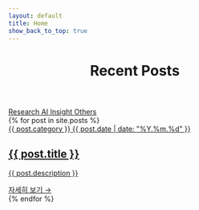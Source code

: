 ```yaml
---
layout: default
title: Home
show_back_to_top: true
---
```


<!-- Page Header -->
<header class="page-header" id="page-header">
    <h1 class="page-title">Recent Posts</h1>
</header>

<!-- Category Tabs -->
<div class="category-tabs" id="category-tabs">
    <a href="#research" class="category-tab active" data-category="research">
        <span>Research</span>
    </a>
    <a href="#ai" class="category-tab" data-category="ai">
        <span>AI</span>
    </a>
    <a href="#insight" class="category-tab" data-category="insight">
        <span>Insight</span>
    </a>
    <a href="#others" class="category-tab" data-category="others">
        <span>Others</span>
    </a>
</div>

<!-- Posts Section -->
<section id="posts" class="posts-section">
    <div class="posts-list">
        {% for post in site.posts %}
        <article class="post-card" data-category="{{ post.category | downcase }}">
            <a href="{{ post.url | relative_url }}" class="post-link">
                <div class="post-header">
                    <span class="post-category">{{ post.category }}</span>
                    <span class="post-date">{{ post.date | date: "%Y.%m.%d" }}</span>
                </div>
                <h2 class="post-title">{{ post.title }}</h2>
                <p class="post-excerpt">{{ post.description }}</p>
                <div class="post-footer">
                    <span class="read-more">자세히 보기 →</span>
                </div>
            </a>
        </article>
        {% endfor %}
    </div>
</section>

<!-- Research Section -->
<section id="research" class="posts-section" style="display: none;">
    <div class="section-header">
        <h2 class="section-title">Research Interests</h2>
    </div>
    <div class="research-grid">
        <div class="research-card">
            <h3>Edge Computing & Resource Optimization</h3>
            <p>엣지 컴퓨팅 환경에서의 자원 최적화 및 동적 가격 책정 메커니즘 연구</p>
        </div>
        <div class="research-card">
            <h3>AI-Driven Game Development</h3>
            <p>LLM 기반 NPC 상호작용 및 동적 스토리텔링 시스템 개발</p>
        </div>
        <div class="research-card">
            <h3>Energy Trading in Smart Grid</h3>
            <p>마이크로그리드 환경에서의 게임 이론 기반 에너지 거래 시스템</p>
        </div>
        <div class="research-card">
            <h3>IoT Data Markets</h3>
            <p>블록체인 기반 개인 데이터 거래 플랫폼 및 프라이버시 가치 평가</p>
        </div>
    </div>
</section>

<!-- Experience Section -->
<section id="experience" class="posts-section" style="display: none;">
    <div class="section-header">
        <h2 class="section-title">Experience</h2>
    </div>
    
    <div class="timeline">
        <h3 style="color: var(--accent); margin-bottom: 20px;">Experience</h3>
        <div class="timeline-item">
            <div class="timeline-date">2025.05 - Present</div>
            <div class="timeline-content">
                <h4>Principal Researcher</h4>
                <p>Sayberry Games Inc. - AI 게임 개발 연구</p>
            </div>
        </div>
        <div class="timeline-item">
            <div class="timeline-date">2021.03 - 2025.04</div>
            <div class="timeline-content">
                <h4>Senior Researcher</h4>
                <p>한국과학기술원(KAIST) - 엣지 컴퓨팅 및 자원 최적화 연구</p>
            </div>
        </div>
        
        <h3 style="color: var(--accent); margin: 30px 0 20px;">Education</h3>
        <div class="timeline-item">
            <div class="timeline-date">2015 - 2021</div>
            <div class="timeline-content">
                <h4>Ph.D. in Electrical Engineering</h4>
                <p>한국과학기술원(KAIST)</p>
                <p style="font-size: 14px; color: var(--text-secondary);">논문: Energy Trading Mechanisms in Smart Grid Systems</p>
            </div>
        </div>
        <div class="timeline-item">
            <div class="timeline-date">2011 - 2015</div>
            <div class="timeline-content">
                <h4>B.S. in Electrical Engineering</h4>
                <p>한국과학기술원(KAIST)</p>
            </div>
        </div>
    </div>
</section>

<!-- Projects Section -->
<section id="projects" class="posts-section" style="display: none;">
    <div class="section-header">
        <h2 class="section-title">Projects</h2>
    </div>
    <div class="projects-grid">
        <div class="project-card">
            <h3>AI 캐릭터 기반 인터랙티브 게임</h3>
            <p>LLM API를 활용한 실시간 대화형 NPC 시스템 개발</p>
            <div class="project-tags">
                <span class="project-tag">Gemini API</span>
                <span class="project-tag">Game Dev</span>
                <span class="project-tag">Python</span>
            </div>
        </div>
        <div class="project-card">
            <h3>엣지 컴퓨팅 GUI 시뮬레이터</h3>
            <p>자원 할당 및 태스크 오프로딩 최적화 시뮬레이션 도구</p>
            <div class="project-tags">
                <span class="project-tag">Edge Computing</span>
                <span class="project-tag">Optimization</span>
                <span class="project-tag">Python</span>
            </div>
        </div>
        <div class="project-card">
            <h3>마을공동체 활성화 플랫폼</h3>
            <p>주민 참여형 문화 프로그램 관리 시스템</p>
            <div class="project-tags">
                <span class="project-tag">Community</span>
                <span class="project-tag">Web App</span>
            </div>
        </div>
    </div>
</section>

<script>
// Navigation functionality
document.addEventListener('DOMContentLoaded', function() {
    const navLinks = document.querySelectorAll('.nav-link');
    const sections = document.querySelectorAll('.posts-section');
    const pageHeader = document.getElementById('page-header');
    const categoryTabs = document.getElementById('category-tabs');
    
    navLinks.forEach(link => {
        link.addEventListener('click', function(e) {
            const href = this.getAttribute('href');
            if (href.includes('#')) {
                e.preventDefault();
                const target = href.split('#')[1];
                
                // Update active nav
                navLinks.forEach(l => l.classList.remove('active'));
                this.classList.add('active');
                
                // Show/hide sections
                sections.forEach(section => {
                    section.style.display = 'none';
                });
                
                const targetSection = document.getElementById(target);
                if (targetSection) {
                    targetSection.style.display = 'block';
                }
                
                // Show/hide header and tabs for posts
                if (target === 'posts') {
                    if (pageHeader) pageHeader.style.display = 'block';
                    if (categoryTabs) categoryTabs.style.display = 'flex';
                } else {
                    if (pageHeader) pageHeader.style.display = 'none';
                    if (categoryTabs) categoryTabs.style.display = 'none';
                }
            }
        });
    });
    
    // Category filter
    const categoryTabLinks = document.querySelectorAll('.category-tab');
    categoryTabLinks.forEach(tab => {
        tab.addEventListener('click', function(e) {
            e.preventDefault();
            
            // Update active tab
            categoryTabLinks.forEach(t => t.classList.remove('active'));
            this.classList.add('active');
            
            // Filter posts
            const category = this.dataset.category;
            const posts = document.querySelectorAll('.post-card');
            
            posts.forEach(post => {
                if (category === 'all' || post.dataset.category === category) {
                    post.style.display = 'block';
                } else {
                    post.style.display = 'none';
                }
            });
        });
    });
});
</script>